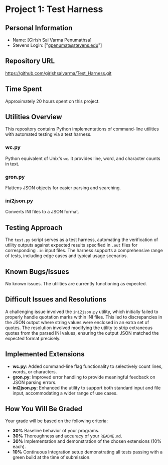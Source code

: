 # Project 1: Test Harness

## Personal Information

- Name: [Girish Sai Varma Penumathsa]
- Stevens Login: ["gpenumat@stevens.edu"]

## Repository URL
https://github.com/girishsaivarma/Test_Harness.git

## Time Spent

Approximately 20 hours spent on this project.

## Utilities Overview

This repository contains Python implementations of command-line utilities with automated testing via a test harness.

### wc.py

Python equivalent of Unix's `wc`. It provides line, word, and character counts in text.

### gron.py

Flattens JSON objects for easier parsing and searching.

### ini2json.py

Converts INI files to a JSON format.

## Testing Approach

The `test.py` script serves as a test harness, automating the verification of utility outputs against expected results specified in `.out` files for corresponding `.in` input files. The harness supports a comprehensive range of tests, including edge cases and typical usage scenarios.

## Known Bugs/Issues

No known issues. The utilities are currently functioning as expected.

## Difficult Issues and Resolutions

A challenging issue involved the `ini2json.py` utility, which initially failed to properly handle quotation marks within INI files. This led to discrepancies in the JSON output where string values were enclosed in an extra set of quotes. The resolution involved modifying the utility to strip extraneous quotes from the parsed INI values, ensuring the output JSON matched the expected format precisely.

## Implemented Extensions

- **wc.py**: Added command-line flag functionality to selectively count lines, words, or characters.
- **gron.py**: Improved error handling to provide meaningful feedback on JSON parsing errors.
- **ini2json.py**: Enhanced the utility to support both standard input and file input, accommodating a wider range of use cases.

## How You Will Be Graded

Your grade will be based on the following criteria:
- **30%** Baseline behavior of your programs.
- **30%** Thoroughness and accuracy of your `README.md`.
- **30%** Implementation and demonstration of the chosen extensions (10% each).
- **10%** Continuous Integration setup demonstrating all tests passing with a green build at the time of submission.


